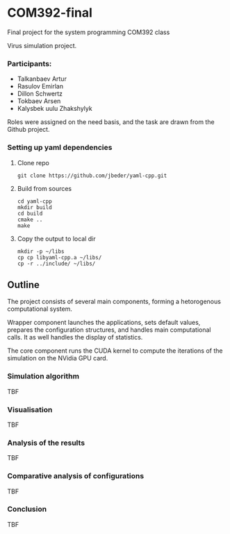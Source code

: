 # COM392-final
Final project for the system programming COM392 class

Virus simulation project.

### Participants:
* Talkanbaev Artur
* Rasulov Emirlan
* Dillon Schwertz
* Tokbaev Arsen
* Kalysbek uulu Zhakshylyk

Roles were assigned on the need basis, and the task are drawn from the Github project.

### Setting up yaml dependencies

1. Clone repo

    ```
    git clone https://github.com/jbeder/yaml-cpp.git
    ```

2. Build from sources

    ```
    cd yaml-cpp
    mkdir build
    cd build
    cmake ..
    make
    ```

3. Copy the output to local dir

    ```
    mkdir -p ~/libs
    cp cp libyaml-cpp.a ~/libs/
    cp -r ../include/ ~/libs/
    ```

## Outline

The project consists of several main components, forming a hetorogenous computational system.

Wrapper component launches the applications, sets default values, prepares the configuration structures, and handles main computational calls. It as well handles the display of statistics.

The core component runs the CUDA kernel to compute the iterations of the simulation on the NVidia GPU card.

### Simulation algorithm

TBF

### Visualisation

TBF

### Analysis of the results

TBF
### Comparative analysis of configurations

TBF
### Conclusion

TBF
